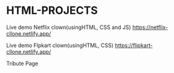 # HTML-PROJECTS

Live demo
Netflix clown(usingHTML, CSS and JS)
https://netflix-cllone.netlify.app/

Live demo
Flpkart clown(usingHTML, CSS)
https://flipkart-cllone.netlify.app/

Tribute Page
